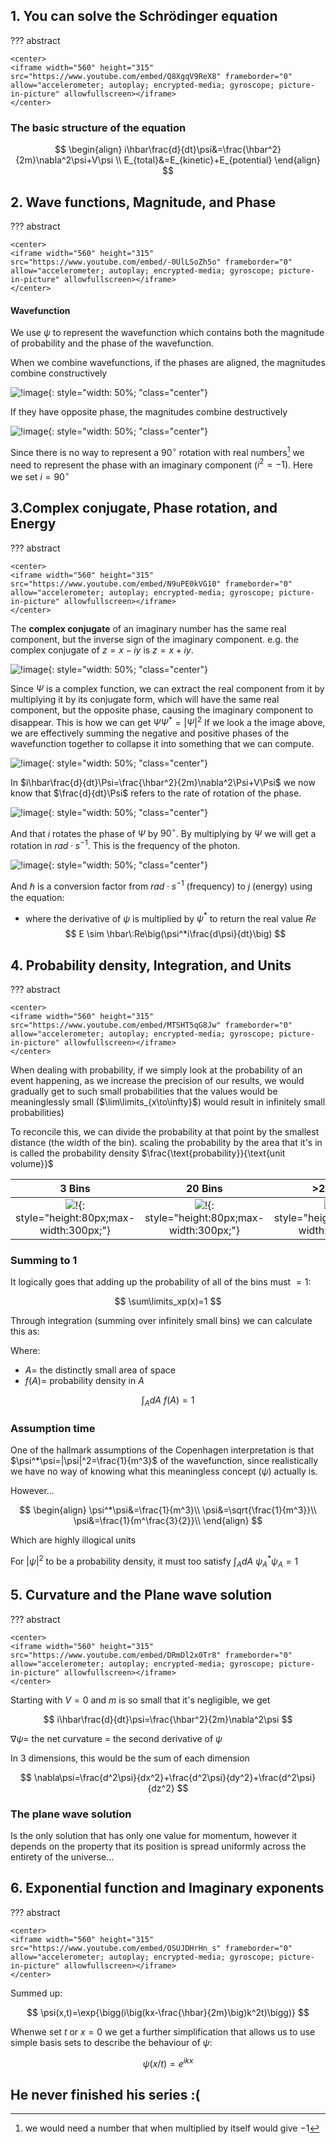 ## 1. You can solve the Schrödinger equation

??? abstract
	
	<center>
	<iframe width="560" height="315" src="https://www.youtube.com/embed/Q8XgqV9ReX8" frameborder="0" allow="accelerometer; autoplay; encrypted-media; gyroscope; picture-in-picture" allowfullscreen></iframe>
	</center>



### The basic structure of the equation

$$
\begin{align} i\hbar\frac{d}{dt}\psi&=\frac{\hbar^2}{2m}\nabla^2\psi+V\psi \\ E_{total}&=E_{kinetic}+E_{potential} \end{align}
$$



## 2. Wave functions, Magnitude, and Phase

??? abstract
	
	<center>
	<iframe width="560" height="315" src="https://www.youtube.com/embed/-0UlLSoZh5o" frameborder="0" allow="accelerometer; autoplay; encrypted-media; gyroscope; picture-in-picture" allowfullscreen></iframe>
	</center>



#### Wavefunction

We use $\psi$ to represent the wavefunction which contains both the magnitude of probability and the phase of the wavefunction. 

When we combine wavefunctions, if the phases are aligned, the magnitudes combine constructively

![!image](NGD-WF1.png){: style="width: 50%; "class="center"}

If they have opposite phase, the magnitudes combine destructively

![!image](NGD-WF2.png){: style="width: 50%; "class="center"}

Since there is no way to represent a $90^\circ$ rotation with real numbers[^1] we need to represent the phase with an imaginary component ($i^2=-1$). Here we set $i=90^\circ$
[^1]:we would need a number that when multiplied by itself would give $-1$

## 3.Complex conjugate, Phase rotation, and Energy

??? abstract
	
	<center>
	<iframe width="560" height="315" src="https://www.youtube.com/embed/N9uPE0kVG10" frameborder="0" allow="accelerometer; autoplay; encrypted-media; gyroscope; picture-in-picture" allowfullscreen></iframe>
	</center>



The **complex conjugate** of an imaginary number has the same real component, but the inverse sign of the imaginary component. e.g. the complex conjugate of $z=x-iy$ is $z=x+iy$.

![!image](NGD-CC1.png){: style="width: 50%; "class="center"}

Since $\Psi$ is a complex function, we can extract the real component from it by multiplying it by its conjugate form, which will have the same real component, but the opposite phase, causing the imaginary component to disappear. This is how we can get $\Psi\Psi^*=|\Psi|^2$
If we look a the image above, we are effectively summing the negative and positive phases of the wavefunction together to collapse it into something that we can compute.

![!image](NGD-CC2.png){: style="width: 50%; "class="center"}

In $i\hbar\frac{d}{dt}\Psi=\frac{\hbar^2}{2m}\nabla^2\Psi+V\Psi$  we now know that $\frac{d}{dt}\Psi$ refers to the rate of rotation of the phase.

![!image](NGD-CC3.png){: style="width: 50%; "class="center"}

And that $i$ rotates the phase of $\Psi$ by $90^\circ$. By multiplying by $\Psi$ we will get a rotation in $rad\cdot s^{-1}$. This is the frequency of the photon.

![!image](NGD-CC4.png){: style="width: 50%; "class="center"}

And $\hbar$ is a conversion factor  from $rad\cdot s^{-1}$ (frequency) to  $j$ (energy) using the equation:

* where the derivative of $\psi$ is multiplied by $\psi^*$ to return the real value $Re$
$$
E \sim \hbar\:Re\big(\psi^*i\frac{d\psi}{dt}\big)
$$


## 4. Probability density, Integration, and Units

??? abstract
	
	<center>
	<iframe width="560" height="315" src="https://www.youtube.com/embed/MTSHT5qG8Jw" frameborder="0" allow="accelerometer; autoplay; encrypted-media; gyroscope; picture-in-picture" allowfullscreen></iframe>
	</center>



When dealing with probability, if we simply look at the probability of an event happening, as we increase the precision of our results, we would gradually get to such small probabilities that the values would be meaninglessly small ($\lim\limits_{x\to\infty}$) would result in infinitely small probabilities)



To reconcile this, we can divide the probability at that point by the smallest distance (the width of the bin). scaling the probability by the area that it's in is called the probability density $\frac{\text{probability}}{\text{unit volume}}$ 


| 3 Bins | 20 Bins | >20 Bins|
|:------:|:-------:|:-------:|
| ![!](NGD-PD-1.1.png){: style="height:80px;max-width:300px;"} | ![!](NGD-PD-1.2.png){: style="height:80px;max-width:300px;"} | ![!](NGD-PD-1.3.png){: style="height:80px;max-width:300px;"} |


### Summing to 1

It logically goes that adding up the probability of all of the bins must $=1$:

$$
\sum\limits_xp(x)=1
$$

Through integration (summing over infinitely small bins) we can calculate this as:

Where:

* $A=$ the distinctly small area of space
* $f(A)=$ probability density in $A$

$$
\int_A{dA\:f(A)=1}
$$


### Assumption time

One of the hallmark assumptions of the Copenhagen interpretation is that $\psi^*\psi=|\psi|^2=\frac{1}{m^3}$  of the wavefunction, since realistically we have no way of knowing what this meaningless concept ($\psi$) actually is.

However...

$$
\begin{align}
\psi^*\psi&=\frac{1}{m^3}\\
\psi&=\sqrt{\frac{1}{m^3}}\\
\psi&=\frac{1}{m^\frac{3}{2}}\\
\end{align}
$$

Which are highly illogical units

For $|\psi|^2$ to be a probability density, it must too satisfy $\int_A{dA\:\psi^*_A\psi _A=1}$

## 5. Curvature and the Plane wave solution

??? abstract
	
	<center>
	<iframe width="560" height="315" src="https://www.youtube.com/embed/DRmDl2x0Tr8" frameborder="0" allow="accelerometer; autoplay; encrypted-media; gyroscope; picture-in-picture" allowfullscreen></iframe>
	</center>



Starting with $V=0$ and $m$ is so small that it's negligible, we  get 

$$
i\hbar\frac{d}{dt}\psi=\frac{\hbar^2}{2m}\nabla^2\psi
$$

$\nabla\psi=$ the net curvature $=$ the second derivative of $\psi$

In 3 dimensions, this would be the sum of each dimension

$$
\nabla\psi=\frac{d^2\psi}{dx^2}+\frac{d^2\psi}{dy^2}+\frac{d^2\psi}{dz^2}
$$

### The plane wave solution

Is the only solution that has only one value for momentum, however it depends on the property that its position is spread uniformly across the entirety of the universe...

## 6. Exponential function and Imaginary exponents

??? abstract
	
	<center>
	<iframe width="560" height="315" src="https://www.youtube.com/embed/OSUJDHrHn_s" frameborder="0" allow="accelerometer; autoplay; encrypted-media; gyroscope; picture-in-picture" allowfullscreen></iframe>
	</center>



Summed up:

$$
\psi(x,t)=\exp{\bigg(i\big(kx-\frac{\hbar}{2m}\big)k^2t)\bigg)}
$$

Whenwe set $t$ or $x=0$ we get a further simplification that allows us to use simple basis sets to describe the behaviour of $\psi$:

$$
\psi(x/t)=e^{ikx}
$$

## He never finished his series :(